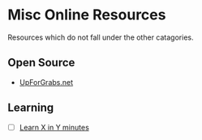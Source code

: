 # Misc Online Resources
Resources which do not fall under the other catagories.

## Open Source

- [UpForGrabs.net](http://up-for-grabs.net/#/)

## Learning

- [ ] [Learn X in Y minutes](https://learnxinyminutes.com/)
